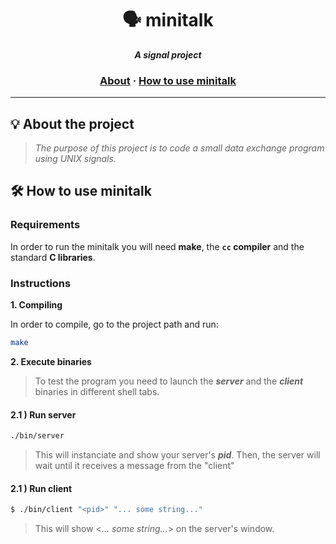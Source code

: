 <h1 align="center">
	🗣️ minitalk
</h1>

<p align="center">
	<b><i>A signal project</i></b><br>
</p>

<h3 align="center">
	<a href="#%EF%B8%8F-about">About</a>
	<span> · </span>
	<a href="#%EF%B8%8F-usage">How to use minitalk</a>
</h3>

---

## 💡 About the project

> _The purpose of this project is to code a small data exchange program using
UNIX signals._


## 🛠️ How to use minitalk

### Requirements

In order to run the minitalk you will need **make**, the  **`cc` compiler** and the standard **C libraries**.

### Instructions

**1. Compiling**

In order to compile, go to the project path and run:

```sh
make
```
**2. Execute binaries**

>To test the program you need to launch the ***server*** and the ***client*** binaries in different shell tabs.

#### 2.1 ) Run server
```sh
./bin/server
```
>This will instanciate and show your server's ***pid***. Then, the server will wait until it receives a message from the "client"

#### 2.1 ) Run client
```sh
$ ./bin/client "<pid>" "... some string..."
```
>This will show <*... some string...*> on the server's window.
